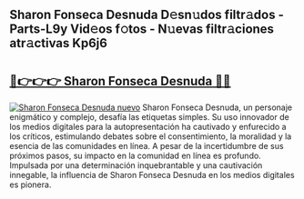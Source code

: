 ## Sharon Fonseca Desnuda D𝚎sn𝚞dos filtr𝚊dos - Parts-L9y Vid𝚎os f𝚘tos - N𝚞evas filtr𝚊ciones atr𝚊ctivas Kp6j6

# <h2><a href="http://mb6aqar.tromn.icu/?c=Sharon+Fonseca+Desnuda">🔗👉👉👉 Sharon Fonseca Desnuda 🔗🔗</a></h2>

[![Sharon Fonseca Desnuda nuevo](https://i.imgur.com/pEAQMta.gif)](http://mb6aqar.tromn.icu/?c=Sharon+Fonseca+Desnuda)
Sharon Fonseca Desnuda, un personaje enigmático y complejo, desafía las etiquetas simples. Su uso innovador de los medios digitales para la autopresentación ha cautivado y enfurecido a los críticos, estimulando debates sobre el consentimiento, la moralidad y la esencia de las comunidades en línea. A pesar de la incertidumbre de sus próximos pasos, su impacto en la comunidad en línea es profundo. Impulsada por una determinación inquebrantable y una cautivación innegable, la influencia de Sharon Fonseca Desnuda en los medios digitales es pionera.
